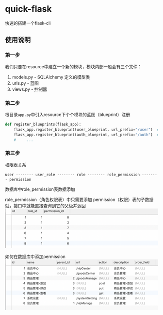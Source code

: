 # quick-flask
快速的搭建一个flask-cli


## 使用说明

### 第一步
我们只要在resource中建立一个新的模块，模块内部一般会有三个文件：
1. models.py  - SQLAlchemy 定义的模型类
2. urls.py    - 蓝图
3. views.py   - 控制器



### 第二步
根目录```app.py```中引入resource下个个模块的蓝图（blueprint）注册
```python
def register_blueprints(flask_app):
    flask_app.register_blueprint(user_blueprint, url_prefix="/user")  # 用户
    flask_app.register_blueprint(auth_blueprint, url_prefix="/auth")  # 权限
    #     ...
```

### 第三步

权限表关系

```text
user -------- user_role -------- role -------- role_permission -------- permission
```

数据库中role_permission表数据添加

role_permission（角色权限表）中只需要添加 permission（权限）表的子数据就，接口中就能直接查询到它的父级并返回
![角色标签表role_permission](./static/rpb.png)

如何在数据库中添加permission
![权限表关系permission](./static/pdb.png)